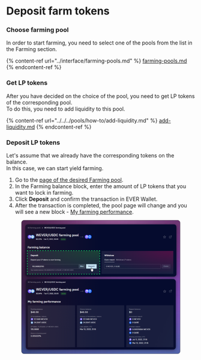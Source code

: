 # Deposit farm tokens

### Choose farming pool

In order to start farming, you need to select one of the pools from the list in the Farming section.

{% content-ref url="../interface/farming-pools.md" %}
[farming-pools.md](../interface/farming-pools.md)
{% endcontent-ref %}

### Get LP tokens

After you have decided on the choice of the pool, you need to get LP tokens of the corresponding pool.\
To do this, you need to add liquidity to this pool.

{% content-ref url="../../../pools/how-to/add-liquidity.md" %}
[add-liquidity.md](../../../pools/how-to/add-liquidity.md)
{% endcontent-ref %}

### Deposit LP tokens

Let's assume that we already have the corresponding tokens on the balance.\
In this case, we can start yield farming.

1. Go to the [page of the desired Farming pool](../interface/farm-page-user/).
2. In the Farming balance block, enter the amount of LP tokens that you want to lock in farming.
3. Click **Deposit** and confirm the transaction in EVER Wallet.
4. After the transaction is completed, the pool page will change and you will see a new block - [My farming performance](../interface/farm-page-user/#my-farming-performance-and-farming-balances).

<figure><img src="../../../../.gitbook/assets/image (336).png" alt=""><figcaption></figcaption></figure>
